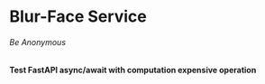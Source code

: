 # Blur-Face Service
###### Be Anonymous
#### Test FastAPI async/await with computation expensive operation